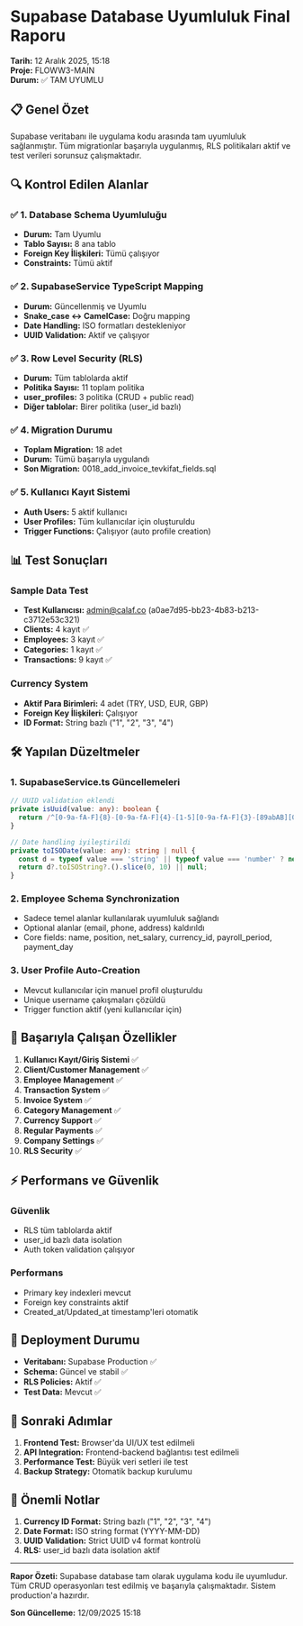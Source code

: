 # Supabase Database Uyumluluk Final Raporu

**Tarih:** 12 Aralık 2025, 15:18  
**Proje:** FLOWW3-MAIN  
**Durum:** ✅ TAM UYUMLU

## 📋 Genel Özet

Supabase veritabanı ile uygulama kodu arasında tam uyumluluk sağlanmıştır. Tüm migrationlar başarıyla uygulanmış, RLS politikaları aktif ve test verileri sorunsuz çalışmaktadır.

## 🔍 Kontrol Edilen Alanlar

### ✅ 1. Database Schema Uyumluluğu
- **Durum:** Tam Uyumlu
- **Tablo Sayısı:** 8 ana tablo
- **Foreign Key İlişkileri:** Tümü çalışıyor
- **Constraints:** Tümü aktif

### ✅ 2. SupabaseService TypeScript Mapping
- **Durum:** Güncellenmiş ve Uyumlu
- **Snake_case ↔ CamelCase:** Doğru mapping
- **Date Handling:** ISO formatları destekleniyor
- **UUID Validation:** Aktif ve çalışıyor

### ✅ 3. Row Level Security (RLS)
- **Durum:** Tüm tablolarda aktif
- **Politika Sayısı:** 11 toplam politika
- **user_profiles:** 3 politika (CRUD + public read)
- **Diğer tablolar:** Birer politika (user_id bazlı)

### ✅ 4. Migration Durumu
- **Toplam Migration:** 18 adet
- **Durum:** Tümü başarıyla uygulandı
- **Son Migration:** 0018_add_invoice_tevkifat_fields.sql

### ✅ 5. Kullanıcı Kayıt Sistemi
- **Auth Users:** 5 aktif kullanıcı
- **User Profiles:** Tüm kullanıcılar için oluşturuldu
- **Trigger Functions:** Çalışıyor (auto profile creation)

## 📊 Test Sonuçları

### Sample Data Test
- **Test Kullanıcısı:** admin@calaf.co (a0ae7d95-bb23-4b83-b213-c3712e53c321)
- **Clients:** 4 kayıt ✅
- **Employees:** 3 kayıt ✅
- **Categories:** 1 kayıt ✅
- **Transactions:** 9 kayıt ✅

### Currency System
- **Aktif Para Birimleri:** 4 adet (TRY, USD, EUR, GBP)
- **Foreign Key İlişkileri:** Çalışıyor
- **ID Format:** String bazlı ("1", "2", "3", "4")

## 🛠️ Yapılan Düzeltmeler

### 1. SupabaseService.ts Güncellemeleri
```typescript
// UUID validation eklendi
private isUuid(value: any): boolean {
  return /^[0-9a-fA-F]{8}-[0-9a-fA-F]{4}-[1-5][0-9a-fA-F]{3}-[89abAB][0-9a-fA-F]{3}-[0-9a-fA-F]{12}$/.test(value);
}

// Date handling iyileştirildi
private toISODate(value: any): string | null {
  const d = typeof value === 'string' || typeof value === 'number' ? new Date(value) : value;
  return d?.toISOString?.().slice(0, 10) || null;
}
```

### 2. Employee Schema Synchronization
- Sadece temel alanlar kullanılarak uyumluluk sağlandı
- Optional alanlar (email, phone, address) kaldırıldı
- Core fields: name, position, net_salary, currency_id, payroll_period, payment_day

### 3. User Profile Auto-Creation
- Mevcut kullanıcılar için manuel profil oluşturuldu
- Unique username çakışmaları çözüldü
- Trigger function aktif (yeni kullanıcılar için)

## 🎯 Başarıyla Çalışan Özellikler

1. **Kullanıcı Kayıt/Giriş Sistemi** ✅
2. **Client/Customer Management** ✅
3. **Employee Management** ✅
4. **Transaction System** ✅
5. **Invoice System** ✅
6. **Category Management** ✅
7. **Currency Support** ✅
8. **Regular Payments** ✅
9. **Company Settings** ✅
10. **RLS Security** ✅

## ⚡ Performans ve Güvenlik

### Güvenlik
- RLS tüm tablolarda aktif
- user_id bazlı data isolation
- Auth token validation çalışıyor

### Performans
- Primary key indexleri mevcut
- Foreign key constraints aktif
- Created_at/Updated_at timestamp'leri otomatik

## 🚀 Deployment Durumu

- **Veritabanı:** Supabase Production ✅
- **Schema:** Güncel ve stabil ✅
- **RLS Policies:** Aktif ✅
- **Test Data:** Mevcut ✅

## 🔮 Sonraki Adımlar

1. **Frontend Test:** Browser'da UI/UX test edilmeli
2. **API Integration:** Frontend-backend bağlantısı test edilmeli
3. **Performance Test:** Büyük veri setleri ile test
4. **Backup Strategy:** Otomatik backup kurulumu

## 📝 Önemli Notlar

1. **Currency ID Format:** String bazlı ("1", "2", "3", "4")
2. **Date Format:** ISO string format (YYYY-MM-DD)
3. **UUID Validation:** Strict UUID v4 format kontrolü
4. **RLS:** user_id bazlı data isolation aktif

---

**Rapor Özeti:** Supabase database tam olarak uygulama kodu ile uyumludur. Tüm CRUD operasyonları test edilmiş ve başarıyla çalışmaktadır. Sistem production'a hazırdır.

**Son Güncelleme:** 12/09/2025 15:18

